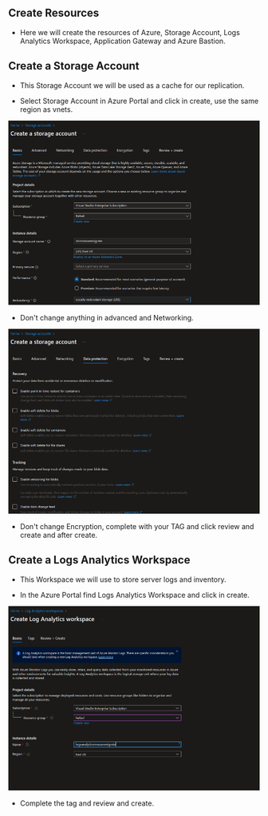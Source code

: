 ## Create Resources

* Here we will create the resources of Azure, Storage Account, Logs Analytics Workspace, Application Gateway and Azure Bastion.

## Create a Storage Account

* This Storage Account we will be used as a cache for our replication.

* Select Storage Account in Azure Portal and click in create, use the same region as vnets.

![](/Cloud/img-cloud/sto01.png)

* Don't change anything in advanced and Networking.

![](/Cloud/img-cloud/sto02.png)

* Don't change Encryption, complete with your TAG and click review and create and after create.

## Create a Logs Analytics Workspace

* This Workspace we will use to store server logs and inventory.

* In the Azure Portal find Logs Analytics Workspace and click in create.

![](/Cloud/img-cloud/logs01.png)

* Complete the tag and review and create.


